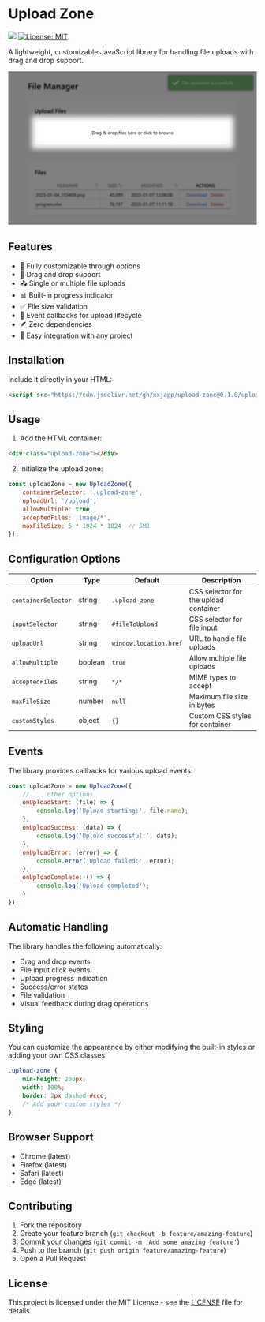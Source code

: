 # Upload Zone

[![](https://data.jsdelivr.com/v1/package/gh/xxjapp/upload-zone/badge)](https://www.jsdelivr.com/package/gh/xxjapp/upload-zone)
[![License: MIT](https://img.shields.io/badge/License-MIT-yellow.svg)](https://opensource.org/licenses/MIT)

A lightweight, customizable JavaScript library for handling file uploads with drag and drop support.

![preview.png](images/preview.png)

## Features

- 🎨 Fully customizable through options
- 📂 Drag and drop support
- 📤 Single or multiple file uploads
- 📊 Built-in progress indicator
- ✅ File size validation
- 🎯 Event callbacks for upload lifecycle
- 🪶 Zero dependencies
- 🔌 Easy integration with any project

## Installation

Include it directly in your HTML:

```html
<script src="https://cdn.jsdelivr.net/gh/xxjapp/upload-zone@0.1.0/upload-zone.min.js"></script>
```

## Usage

1. Add the HTML container:

```html
<div class="upload-zone"></div>
```

2. Initialize the upload zone:

```javascript
const uploadZone = new UploadZone({
    containerSelector: '.upload-zone',
    uploadUrl: '/upload',
    allowMultiple: true,
    acceptedFiles: 'image/*',
    maxFileSize: 5 * 1024 * 1024  // 5MB
});
```

## Configuration Options

| Option | Type | Default | Description |
|--------|------|---------|-------------|
| `containerSelector` | string | `.upload-zone` | CSS selector for the upload container |
| `inputSelector` | string | `#fileToUpload` | CSS selector for file input |
| `uploadUrl` | string | `window.location.href` | URL to handle file uploads |
| `allowMultiple` | boolean | `true` | Allow multiple file uploads |
| `acceptedFiles` | string | `*/*` | MIME types to accept |
| `maxFileSize` | number | `null` | Maximum file size in bytes |
| `customStyles` | object | `{}` | Custom CSS styles for container |

## Events

The library provides callbacks for various upload events:

```javascript
const uploadZone = new UploadZone({
    // ... other options
    onUploadStart: (file) => {
        console.log('Upload starting:', file.name);
    },
    onUploadSuccess: (data) => {
        console.log('Upload successful:', data);
    },
    onUploadError: (error) => {
        console.error('Upload failed:', error);
    },
    onUploadComplete: () => {
        console.log('Upload completed');
    }
});
```

## Automatic Handling

The library handles the following automatically:
- Drag and drop events
- File input click events
- Upload progress indication
- Success/error states
- File validation
- Visual feedback during drag operations

## Styling

You can customize the appearance by either modifying the built-in styles or adding your own CSS classes:

```css
.upload-zone {
    min-height: 200px;
    width: 100%;
    border: 2px dashed #ccc;
    /* Add your custom styles */
}
```

## Browser Support

- Chrome (latest)
- Firefox (latest)
- Safari (latest)
- Edge (latest)

## Contributing

1. Fork the repository
2. Create your feature branch (`git checkout -b feature/amazing-feature`)
3. Commit your changes (`git commit -m 'Add some amazing feature'`)
4. Push to the branch (`git push origin feature/amazing-feature`)
5. Open a Pull Request

## License

This project is licensed under the MIT License - see the [LICENSE](LICENSE) file for details.
